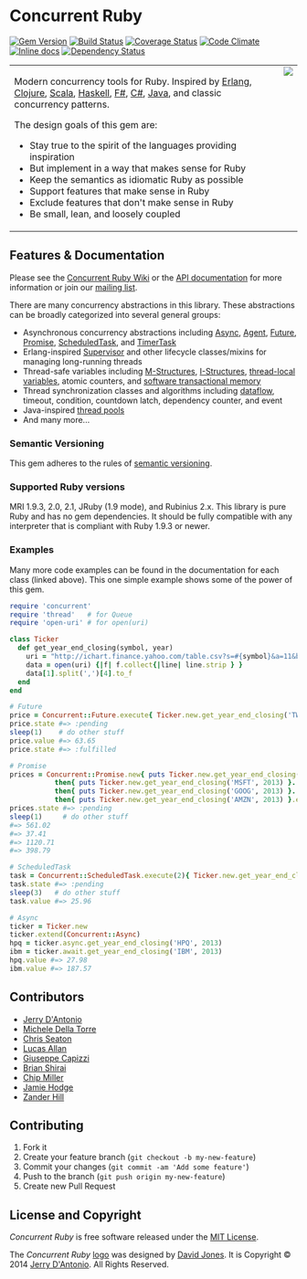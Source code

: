 # Concurrent Ruby
[![Gem Version](https://badge.fury.io/rb/concurrent-ruby.png)](http://badge.fury.io/rb/concurrent-ruby) [![Build Status](https://secure.travis-ci.org/jdantonio/concurrent-ruby.png)](https://travis-ci.org/jdantonio/concurrent-ruby?branch=master) [![Coverage Status](https://coveralls.io/repos/jdantonio/concurrent-ruby/badge.png)](https://coveralls.io/r/jdantonio/concurrent-ruby) [![Code Climate](https://codeclimate.com/github/jdantonio/concurrent-ruby.png)](https://codeclimate.com/github/jdantonio/concurrent-ruby) [![Inline docs](http://inch-pages.github.io/github/jdantonio/concurrent-ruby.png)](http://inch-pages.github.io/github/jdantonio/concurrent-ruby) [![Dependency Status](https://gemnasium.com/jdantonio/concurrent-ruby.png)](https://gemnasium.com/jdantonio/concurrent-ruby)

<table>
<tr>
<td align="left" valign="top">
<p>
Modern concurrency tools for Ruby. Inspired by
<a href="http://www.erlang.org/doc/reference_manual/processes.html">Erlang</a>,
<a href="http://clojure.org/concurrent_programming">Clojure</a>,
<a href="http://www.scala-lang.org/api/current/index.html#scala.actors.Actor">Scala</a>,
<a href="http://www.haskell.org/haskellwiki/Applications_and_libraries/Concurrency_and_parallelism#Concurrent_Haskell">Haskell</a>,
<a href="http://blogs.msdn.com/b/dsyme/archive/2010/02/15/async-and-parallel-design-patterns-in-f-part-3-agents.aspx">F#</a>,
<a href="http://msdn.microsoft.com/en-us/library/vstudio/hh191443.aspx">C#</a>,
<a href="http://docs.oracle.com/javase/7/docs/api/java/util/concurrent/package-summary.html">Java</a>,
and classic concurrency patterns.
</p>
<p>
The design goals of this gem are:
<ul>
<li>Stay true to the spirit of the languages providing inspiration</li>
<li>But implement in a way that makes sense for Ruby</li>
<li>Keep the semantics as idiomatic Ruby as possible</li>
<li>Support features that make sense in Ruby</li>
<li>Exclude features that don't make sense in Ruby</li>
<li>Be small, lean, and loosely coupled</li>
</ul>
</p>
</td>
<td align="right" valign="top">
<img src="https://raw.githubusercontent.com/wiki/jdantonio/concurrent-ruby/logo/concurrent-ruby-logo-300x300.png"/>
</td>
</tr>
</table>

## Features & Documentation

Please see the [Concurrent Ruby Wiki](https://github.com/jdantonio/concurrent-ruby/wiki)
or the [API documentation](http://rubydoc.info/github/jdantonio/concurrent-ruby/master/frames)
for more information or join our [mailing list](http://groups.google.com/group/concurrent-ruby).

There are many concurrency abstractions in this library. These abstractions can be broadly categorized
into several general groups:

* Asynchronous concurrency abstractions including
  [Async](https://github.com/jdantonio/concurrent-ruby/wiki/Async),
  [Agent](https://github.com/jdantonio/concurrent-ruby/wiki/Agent),
  [Future](https://github.com/jdantonio/concurrent-ruby/wiki/Future),
  [Promise](https://github.com/jdantonio/concurrent-ruby/wiki/Promise),
  [ScheduledTask](https://github.com/jdantonio/concurrent-ruby/wiki/ScheduledTask),
  and [TimerTask](https://github.com/jdantonio/concurrent-ruby/wiki/TimerTask) 
* Erlang-inspired [Supervisor](https://github.com/jdantonio/concurrent-ruby/wiki/Supervisor) and other lifecycle classes/mixins
  for managing long-running threads
* Thread-safe variables including [M-Structures](https://github.com/jdantonio/concurrent-ruby/wiki/MVar-(M-Structure)),
  [I-Structures](https://github.com/jdantonio/concurrent-ruby/wiki/IVar-(I-Structure)),
  [thread-local variables](https://github.com/jdantonio/concurrent-ruby/wiki/ThreadLocalVar),
  atomic counters, and [software transactional memory](https://github.com/jdantonio/concurrent-ruby/wiki/TVar-(STM))
* Thread synchronization classes and algorithms including [dataflow](https://github.com/jdantonio/concurrent-ruby/wiki/Dataflow), 
  timeout, condition, countdown latch, dependency counter, and event
* Java-inspired [thread pools](https://github.com/jdantonio/concurrent-ruby/wiki/Thread%20Pools)
* And many more...

### Semantic Versioning

This gem adheres to the rules of [semantic versioning](http://semver.org/).

### Supported Ruby versions

MRI 1.9.3, 2.0, 2.1, JRuby (1.9 mode), and Rubinius 2.x.
This library is pure Ruby and has no gem dependencies.
It should be fully compatible with any interpreter that is compliant with Ruby 1.9.3 or newer.

### Examples

Many more code examples can be found in the documentation for each class (linked above).
This one simple example shows some of the power of this gem.

```ruby
require 'concurrent'
require 'thread'   # for Queue
require 'open-uri' # for open(uri)

class Ticker
  def get_year_end_closing(symbol, year)
    uri = "http://ichart.finance.yahoo.com/table.csv?s=#{symbol}&a=11&b=01&c=#{year}&d=11&e=31&f=#{year}&g=m"
    data = open(uri) {|f| f.collect{|line| line.strip } }
    data[1].split(',')[4].to_f
  end
end

# Future
price = Concurrent::Future.execute{ Ticker.new.get_year_end_closing('TWTR', 2013) }
price.state #=> :pending
sleep(1)    # do other stuff
price.value #=> 63.65
price.state #=> :fulfilled

# Promise
prices = Concurrent::Promise.new{ puts Ticker.new.get_year_end_closing('AAPL', 2013) }.
           then{ puts Ticker.new.get_year_end_closing('MSFT', 2013) }.
           then{ puts Ticker.new.get_year_end_closing('GOOG', 2013) }.
           then{ puts Ticker.new.get_year_end_closing('AMZN', 2013) }.execute
prices.state #=> :pending
sleep(1)     # do other stuff
#=> 561.02
#=> 37.41
#=> 1120.71
#=> 398.79

# ScheduledTask
task = Concurrent::ScheduledTask.execute(2){ Ticker.new.get_year_end_closing('INTC', 2013) }
task.state #=> :pending
sleep(3)   # do other stuff
task.value #=> 25.96

# Async
ticker = Ticker.new
ticker.extend(Concurrent::Async)
hpq = ticker.async.get_year_end_closing('HPQ', 2013)
ibm = ticker.await.get_year_end_closing('IBM', 2013)
hpq.value #=> 27.98
ibm.value #=> 187.57
```

## Contributors

* [Jerry D'Antonio](https://github.com/jdantonio)
* [Michele Della Torre](https://github.com/mighe)
* [Chris Seaton](https://github.com/chrisseaton)
* [Lucas Allan](https://github.com/lucasallan)
* [Giuseppe Capizzi](https://github.com/gcapizzi)
* [Brian Shirai](https://github.com/brixen)
* [Chip Miller](https://github.com/chip-miller)
* [Jamie Hodge](https://github.com/jamiehodge)
* [Zander Hill](https://github.com/zph)

## Contributing

1. Fork it
2. Create your feature branch (`git checkout -b my-new-feature`)
3. Commit your changes (`git commit -am 'Add some feature'`)
4. Push to the branch (`git push origin my-new-feature`)
5. Create new Pull Request

## License and Copyright

*Concurrent Ruby* is free software released under the [MIT License](http://www.opensource.org/licenses/MIT).

The *Concurrent Ruby* [logo](https://github.com/jdantonio/concurrent-ruby/wiki/Logo)
was designed by [David Jones](https://twitter.com/zombyboy).
It is Copyright &copy; 2014 [Jerry D'Antonio](https://twitter.com/jerrydantonio). All Rights Reserved.
